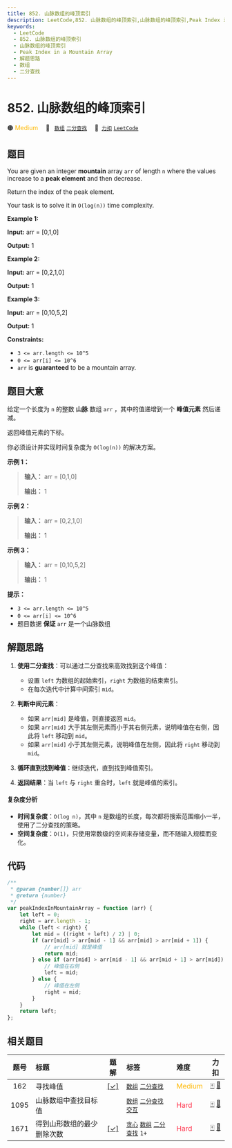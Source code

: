 ```yaml
---
title: 852. 山脉数组的峰顶索引
description: LeetCode,852. 山脉数组的峰顶索引,山脉数组的峰顶索引,Peak Index in a Mountain Array,解题思路,数组,二分查找
keywords:
  - LeetCode
  - 852. 山脉数组的峰顶索引
  - 山脉数组的峰顶索引
  - Peak Index in a Mountain Array
  - 解题思路
  - 数组
  - 二分查找
---
```


# 852. 山脉数组的峰顶索引

🟠 <font color=#ffb800>Medium</font>&emsp; 🔖&ensp; [`数组`](/tag/array.md) [`二分查找`](/tag/binary-search.md)&emsp; 🔗&ensp;[`力扣`](https://leetcode.cn/problems/peak-index-in-a-mountain-array) [`LeetCode`](https://leetcode.com/problems/peak-index-in-a-mountain-array)

## 题目

You are given an integer **mountain** array `arr` of length `n` where the
values increase to a **peak element** and then decrease.

Return the index of the peak element.

Your task is to solve it in `O(log(n))` time complexity.

**Example 1:**

**Input:** arr = [0,1,0]

**Output:** 1

**Example 2:**

**Input:** arr = [0,2,1,0]

**Output:** 1

**Example 3:**

**Input:** arr = [0,10,5,2]

**Output:** 1

**Constraints:**

- `3 <= arr.length <= 10^5`
- `0 <= arr[i] <= 10^6`
- `arr` is **guaranteed** to be a mountain array.

## 题目大意

给定一个长度为 `n` 的整数 **山脉** 数组 `arr` ，其中的值递增到一个 **峰值元素** 然后递减。

返回峰值元素的下标。

你必须设计并实现时间复杂度为 `O(log(n))` 的解决方案。

**示例 1：**

> **输入：** arr = [0,1,0]
>
> **输出：** 1

**示例 2：**

> **输入：** arr = [0,2,1,0]
>
> **输出：** 1

**示例 3：**

> **输入：** arr = [0,10,5,2]
>
> **输出：** 1

**提示：**

- `3 <= arr.length <= 10^5`
- `0 <= arr[i] <= 10^6`
- 题目数据 **保证** `arr` 是一个山脉数组

## 解题思路

1. **使用二分查找**：可以通过二分查找来高效找到这个峰值：

   - 设置 `left` 为数组的起始索引，`right` 为数组的结束索引。
   - 在每次迭代中计算中间索引 `mid`。

2. **判断中间元素**：

   - 如果 `arr[mid]` 是峰值，则直接返回 `mid`。
   - 如果 `arr[mid]` 大于其左侧元素而小于其右侧元素，说明峰值在右侧，因此将 `left` 移动到 `mid`。
   - 如果 `arr[mid]` 小于其左侧元素，说明峰值在左侧，因此将 `right` 移动到 `mid`。

3. **循环直到找到峰值**：继续迭代，直到找到峰值索引。

4. **返回结果**：当 `left` 与 `right` 重合时，`left` 就是峰值的索引。

#### 复杂度分析

- **时间复杂度**：`O(log n)`，其中 `n` 是数组的长度，每次都将搜索范围缩小一半，使用了二分查找的策略。
- **空间复杂度**：`O(1)`，只使用常数级的空间来存储变量，而不随输入规模而变化。

## 代码

```javascript
/**
 * @param {number[]} arr
 * @return {number}
 */
var peakIndexInMountainArray = function (arr) {
	let left = 0;
	right = arr.length - 1;
	while (left < right) {
		let mid = ((right + left) / 2) | 0;
		if (arr[mid] > arr[mid - 1] && arr[mid] > arr[mid + 1]) {
			// arr[mid] 就是峰值
			return mid;
		} else if (arr[mid] > arr[mid - 1] && arr[mid + 1] > arr[mid]) {
			// 峰值在右侧
			left = mid;
		} else {
			// 峰值在左侧
			right = mid;
		}
	}
	return left;
};
```

## 相关题目

<!-- prettier-ignore -->
| 题号 | 标题 | 题解 | 标签 | 难度 | 力扣 |
| :------: | :------ | :------: | :------ | :------ | :------: |
| 162 | 寻找峰值 | [[✓]](/problem/0162.md) |  [`数组`](/tag/array.md) [`二分查找`](/tag/binary-search.md) | <font color=#ffb800>Medium</font> | [🀄️](https://leetcode.cn/problems/find-peak-element) [🔗](https://leetcode.com/problems/find-peak-element) |
| 1095 | 山脉数组中查找目标值 |  |  [`数组`](/tag/array.md) [`二分查找`](/tag/binary-search.md) [`交互`](/tag/interactive.md) | <font color=#ff334b>Hard</font> | [🀄️](https://leetcode.cn/problems/find-in-mountain-array) [🔗](https://leetcode.com/problems/find-in-mountain-array) |
| 1671 | 得到山形数组的最少删除次数 | [[✓]](/problem/1671.md) |  [`贪心`](/tag/greedy.md) [`数组`](/tag/array.md) [`二分查找`](/tag/binary-search.md) `1+` | <font color=#ff334b>Hard</font> | [🀄️](https://leetcode.cn/problems/minimum-number-of-removals-to-make-mountain-array) [🔗](https://leetcode.com/problems/minimum-number-of-removals-to-make-mountain-array) |